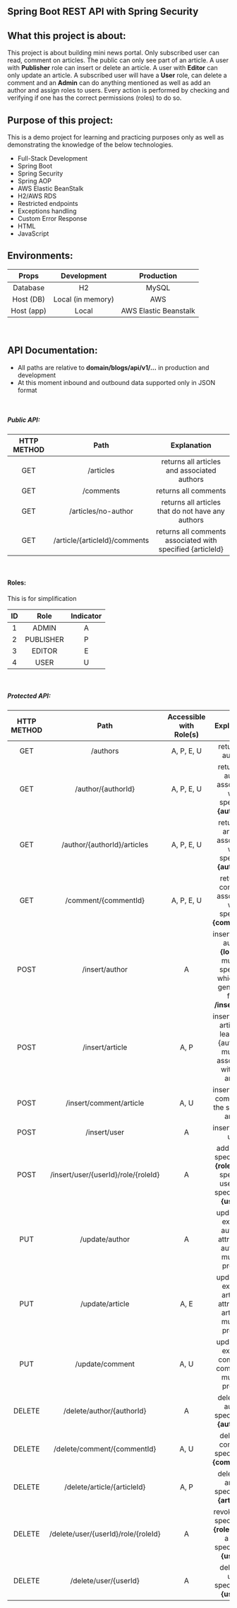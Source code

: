 ## Spring Boot REST API with Spring Security

## What this project is about:
This project is about building mini news portal. Only subscribed user can read, comment on articles. 
The public can only see part of an article. A user with <b>Publisher</b> role can insert or delete an article. 
A user with <b>Editor</b> can only update an article. A subscribed user will have a <b>User</b> role, can delete a comment and an <b>Admin</b> can do anything
mentioned as well as add an author and assign roles to users. Every action is performed by checking and verifying if one has 
the correct permissions (roles) to do so.


## Purpose of this project:
This is a demo project for learning and practicing purposes only as well as demonstrating the knowledge of the below technologies.
* Full-Stack Development  
* Spring Boot
* Spring Security
* Spring AOP
* AWS Elastic BeanStalk
* H2/AWS RDS
* Restricted endpoints
* Exceptions handling
* Custom Error Response
* HTML
* JavaScript  

## Environments:

| Props|Development |Production|
| :---:  | :---: |  :---: |
|Database| H2   | MySQL
|Host (DB)  |Local (in memory) | AWS
|Host (app)| Local | AWS Elastic Beanstalk 

<br>

## API Documentation:
* All paths are relative to <strong>domain/blogs/api/v1/...</strong> in production and development
* At this moment inbound and outbound data supported only in JSON format

<br>

##### Public API:

| HTTP METHOD|Path | Explanation|
| :---:  | :---: | :---: |
|GET| /articles| returns all articles and associated authors
|GET| /comments| returns all comments
|GET| /articles/no-author | returns all articles that do not have any authors
|GET| /article/{articleId}/comments | returns all comments associated with specified {articleId}  
  
<br>  

#### Roles:
This is for simplification  

|ID| Role | Indicator 
| :---: | :---: | :---: |
|1| ADMIN | A
|2| PUBLISHER | P
|3| EDITOR | E
|4| USER | U

<br>

##### Protected API:

| HTTP METHOD|Path | Accessible with Role(s) | Explanation|
| :---:  | :---: | :---: | :---: |
|GET| /authors | A, P, E, U | returns all authors
|GET| /author/{authorId} |  A, P, E, U | returns an author associated with specified <b>{authorId}</b>
|GET| /author/{authorId}/articles |  A, P, E, U | returns all articles associated with specified <b>{authorId}</b>
|GET| /comment/{commentId} |  A, P, E, U | returns a comment associated with specified <b>{commentId}</b>
|POST| /insert/author | A | inserts a new author, <b>{loginId}</b> must be specified which was generated from <b>/insert/user</b>
|POST| /insert/article |  A, P | inserts a new article, at least one {authorId} must be associated with this article
|POST| /insert/comment/article |  A, U | inserts a new comment to the specified article
|POST| /insert/user |  A | inserts a new user
|POST| /insert/user/{userId}/role/{roleId} |  A | adds a role specified by <b>{roleId}</b> to a specified user with specified by <b>{userId}</b>
|PUT| /update/author |  A | updates an existing author's attributes, authorId must be present
|PUT| /update/article |  A, E | updates an existing article's attributes, articleId must be present 
|PUT| /update/comment |  A, U | updates an existing comment, commentId must be present
|DELETE| /delete/author/{authorId} |  A | deletes an author specified by <b>{authorId}</b>
|DELETE| /delete/comment/{commentId} |  A, U | deletes a comment specified by <b>{commentId}</b> 
|DELETE| /delete/article/{articleId} |  A, P | deletes an article specified by <b>{articleId}</b>
|DELETE| /delete/user/{userId}/role/{roleId} |  A | revoke a role specified by <b>{roleId}</b> from a user specified by <b>{userId}</b> 
|DELETE| /delete/user/{userId} |  A | deletes a user specified by <b>{userId}</b>
<br>
